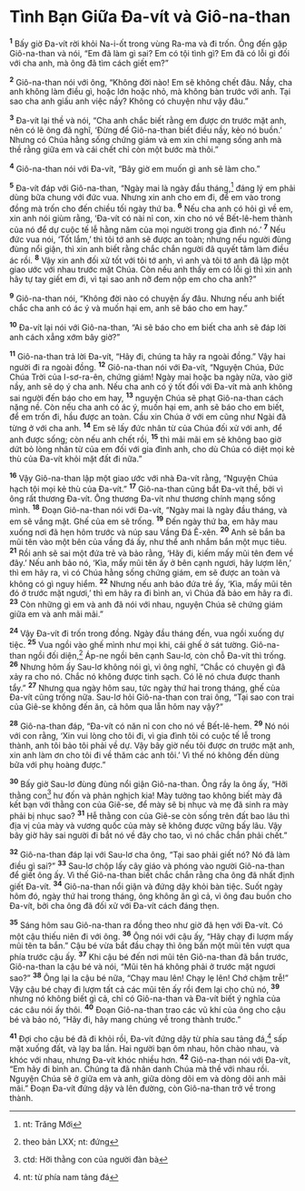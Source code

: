 # Tình Bạn Giữa Ða-vít và Giô-na-than

<sup><b>1</b></sup> Bấy giờ Ða-vít rời khỏi Na-i-ốt trong vùng Ra-ma và đi trốn. Ông đến gặp Giô-na-than và nói, “Em đã làm gì sai? Em có tội tình gì? Em đã có lỗi gì đối với cha anh, mà ông đã tìm cách giết em?”

<sup><b>2</b></sup> Giô-na-than nói với ông, “Không đời nào! Em sẽ không chết đâu. Nầy, cha anh không làm điều gì, hoặc lớn hoặc nhỏ, mà không bàn trước với anh. Tại sao cha anh giấu anh việc nầy? Không có chuyện như vậy đâu.”

<sup><b>3</b></sup> Ða-vít lại thề và nói, “Cha anh chắc biết rằng em được ơn trước mặt anh, nên có lẽ ông đã nghĩ, ‘Ðừng để Giô-na-than biết điều nầy, kẻo nó buồn.’ Nhưng có Chúa hằng sống chứng giám và em xin chỉ mạng sống anh mà thề rằng giữa em và cái chết chỉ còn một bước mà thôi.”

<sup><b>4</b></sup> Giô-na-than nói với Ða-vít, “Bây giờ em muốn gì anh sẽ làm cho.”

<sup><b>5</b></sup> Ða-vít đáp với Giô-na-than, “Ngày mai là ngày đầu tháng,[^1-68e7dd63-455a-4c0d-b00b-24361eb71832] đáng lý em phải dùng bữa chung với đức vua. Nhưng xin anh cho em đi, để em vào trong đồng mà trốn cho đến chiều tối ngày thứ ba. <sup><b>6</b></sup> Nếu cha anh có hỏi gì về em, xin anh nói giùm rằng, ‘Ða-vít có nài nỉ con, xin cho nó về Bết-lê-hem thành của nó để dự cuộc tế lễ hằng năm của mọi người trong gia đình nó.’ <sup><b>7</b></sup> Nếu đức vua nói, ‘Tốt lắm,’ thì tôi tớ anh sẽ được an toàn; nhưng nếu người đùng đùng nổi giận, thì xin anh biết rằng chắc chắn người đã quyết tâm làm điều ác rồi. <sup><b>8</b></sup> Vậy xin anh đối xử tốt với tôi tớ anh, vì anh và tôi tớ anh đã lập một giao ước với nhau trước mặt Chúa. Còn nếu anh thấy em có lỗi gì thì xin anh hãy tự tay giết em đi, vì tại sao anh nỡ đem nộp em cho cha anh?”

<sup><b>9</b></sup> Giô-na-than nói, “Không đời nào có chuyện ấy đâu. Nhưng nếu anh biết chắc cha anh có ác ý và muốn hại em, anh sẽ báo cho em hay.”

<sup><b>10</b></sup> Ða-vít lại nói với Giô-na-than, “Ai sẽ báo cho em biết cha anh sẽ đáp lời anh cách xẳng xớm bây giờ?”

<sup><b>11</b></sup> Giô-na-than trả lời Ða-vít, “Hãy đi, chúng ta hãy ra ngoài đồng.” Vậy hai người đi ra ngoài đồng. <sup><b>12</b></sup> Giô-na-than nói với Ða-vít, “Nguyện Chúa, Ðức Chúa Trời của I-sơ-ra-ên, chứng giám! Ngày mai hoặc ba ngày nữa, vào giờ nầy, anh sẽ dọ ý cha anh. Nếu cha anh có ý tốt đối với Ða-vít mà anh không sai người đến báo cho em hay, <sup><b>13</b></sup> nguyện Chúa sẽ phạt Giô-na-than cách nặng nề. Còn nếu cha anh có ác ý, muốn hại em, anh sẽ báo cho em biết, để em trốn đi, hầu được an toàn. Cầu xin Chúa ở với em cũng như Ngài đã từng ở với cha anh. <sup><b>14</b></sup> Em sẽ lấy đức nhân từ của Chúa đối xử với anh, để anh được sống; còn nếu anh chết rồi, <sup><b>15</b></sup> thì mãi mãi em sẽ không bao giờ dứt bỏ lòng nhân từ của em đối với gia đình anh, cho dù Chúa có diệt mọi kẻ thù của Ða-vít khỏi mặt đất đi nữa.”

<sup><b>16</b></sup> Vậy Giô-na-than lập một giao ước với nhà Ða-vít rằng, “Nguyện Chúa hạch tội mọi kẻ thù của Ða-vít.” <sup><b>17</b></sup> Giô-na-than cũng bắt Ða-vít thề, bởi vì ông rất thương Ða-vít. Ông thương Ða-vít như thương chính mạng sống mình. <sup><b>18</b></sup> Ðoạn Giô-na-than nói với Ða-vít, “Ngày mai là ngày đầu tháng, và em sẽ vắng mặt. Ghế của em sẽ trống. <sup><b>19</b></sup> Ðến ngày thứ ba, em hãy mau xuống nơi đã hẹn hôm trước và núp sau Vầng Ðá Ê-xên. <sup><b>20</b></sup> Anh sẽ bắn ba mũi tên vào một bên của vầng đá ấy, như thể anh nhắm bắn một mục tiêu. <sup><b>21</b></sup> Rồi anh sẽ sai một đứa trẻ và bảo rằng, ‘Hãy đi, kiếm mấy mũi tên đem về đây.’ Nếu anh bảo nó, ‘Kìa, mấy mũi tên ấy ở bên cạnh ngươi, hãy lượm lên,’ thì em hãy ra, vì có Chúa hằng sống chứng giám, em sẽ được an toàn và không có gì nguy hiểm. <sup><b>22</b></sup> Nhưng nếu anh bảo đứa trẻ ấy, ‘Kìa, mấy mũi tên đó ở trước mặt ngươi,’ thì em hãy ra đi bình an, vì Chúa đã bảo em hãy ra đi. <sup><b>23</b></sup> Còn những gì em và anh đã nói với nhau, nguyện Chúa sẽ chứng giám giữa em và anh mãi mãi.”

<sup><b>24</b></sup> Vậy Ða-vít đi trốn trong đồng. Ngày đầu tháng đến, vua ngồi xuống dự tiệc. <sup><b>25</b></sup> Vua ngồi vào ghế mình như mọi khi, cái ghế ở sát tường. Giô-na-than ngồi đối diện,[^2-68e7dd63-455a-4c0d-b00b-24361eb71832] Áp-ne ngồi bên cạnh Sau-lơ, còn chỗ Ða-vít thì trống. <sup><b>26</b></sup> Nhưng hôm ấy Sau-lơ không nói gì, vì ông nghĩ, “Chắc có chuyện gì đã xảy ra cho nó. Chắc nó không được tinh sạch. Có lẽ nó chưa được thanh tẩy.” <sup><b>27</b></sup> Nhưng qua ngày hôm sau, tức ngày thứ hai trong tháng, ghế của Ða-vít cũng trống nữa. Sau-lơ hỏi Giô-na-than con trai ông, “Tại sao con trai của Giê-se không đến ăn, cả hôm qua lẫn hôm nay vậy?”

<sup><b>28</b></sup> Giô-na-than đáp, “Ða-vít có năn nỉ con cho nó về Bết-lê-hem. <sup><b>29</b></sup> Nó nói với con rằng, ‘Xin vui lòng cho tôi đi, vì gia đình tôi có cuộc tế lễ trong thành, anh tôi bảo tôi phải về dự. Vậy bây giờ nếu tôi được ơn trước mặt anh, xin anh làm ơn cho tôi đi về thăm các anh tôi.’ Vì thế nó không đến dùng bữa với phụ hoàng được.”

<sup><b>30</b></sup> Bấy giờ Sau-lơ đùng đùng nổi giận Giô-na-than. Ông rầy la ông ấy, “Hỡi thằng con[^3-68e7dd63-455a-4c0d-b00b-24361eb71832] hư đốn và phản nghịch kia! Mày tưởng tao không biết mày đã kết bạn với thằng con của Giê-se, để mày sẽ bị nhục và mẹ đã sinh ra mày phải bị nhục sao? <sup><b>31</b></sup> Hễ thằng con của Giê-se còn sống trên đất bao lâu thì địa vị của mày và vương quốc của mày sẽ không được vững bấy lâu. Vậy bây giờ hãy sai người đi bắt nó về đây cho tao, vì nó chắc chắn phải chết.”

<sup><b>32</b></sup> Giô-na-than đáp lại với Sau-lơ cha ông, “Tại sao phải giết nó? Nó đã làm điều gì sai?” <sup><b>33</b></sup> Sau-lơ chộp lấy cây giáo và phóng vào người Giô-na-than để giết ông ấy. Vì thế Giô-na-than biết chắc chắn rằng cha ông đã nhất định giết Ða-vít. <sup><b>34</b></sup> Giô-na-than nổi giận và đứng dậy khỏi bàn tiệc. Suốt ngày hôm đó, ngày thứ hai trong tháng, ông không ăn gì cả, vì ông đau buồn cho Ða-vít, bởi cha ông đã đối xử với Ða-vít cách đáng thẹn.

<sup><b>35</b></sup> Sáng hôm sau Giô-na-than ra đồng theo như giờ đã hẹn với Ða-vít. Có một cậu thiếu niên đi với ông. <sup><b>36</b></sup> Ông nói với cậu ấy, “Hãy chạy đi lượm mấy mũi tên ta bắn.” Cậu bé vừa bắt đầu chạy thì ông bắn một mũi tên vượt qua phía trước cậu ấy. <sup><b>37</b></sup> Khi cậu bé đến nơi mũi tên Giô-na-than đã bắn trước, Giô-na-than la cậu bé và nói, “Mũi tên há không phải ở trước mặt ngươi sao?” <sup><b>38</b></sup> Ông lại la cậu bé nữa, “Chạy mau lên! Chạy lẹ lên! Chớ chậm trễ!” Vậy cậu bé chạy đi lượm tất cả các mũi tên ấy rồi đem lại cho chủ nó, <sup><b>39</b></sup> nhưng nó không biết gì cả, chỉ có Giô-na-than và Ða-vít biết ý nghĩa của các câu nói ấy thôi. <sup><b>40</b></sup> Ðoạn Giô-na-than trao các vũ khí của ông cho cậu bé và bảo nó, “Hãy đi, hãy mang chúng về trong thành trước.”

<sup><b>41</b></sup> Ðợi cho cậu bé đã đi khỏi rồi, Ða-vít đứng dậy từ phía sau tảng đá,[^4-68e7dd63-455a-4c0d-b00b-24361eb71832] sấp mặt xuống đất, và lạy ba lần. Hai người bạn ôm nhau, hôn chào nhau, và khóc với nhau, nhưng Ða-vít khóc nhiều hơn. <sup><b>42</b></sup> Giô-na-than nói với Ða-vít, “Em hãy đi bình an. Chúng ta đã nhân danh Chúa mà thề với nhau rồi. Nguyện Chúa sẽ ở giữa em và anh, giữa dòng dõi em và dòng dõi anh mãi mãi.” Ðoạn Ða-vít đứng dậy và lên đường, còn Giô-na-than trở về trong thành.

[^1-68e7dd63-455a-4c0d-b00b-24361eb71832]: nt: Trăng Mới

[^2-68e7dd63-455a-4c0d-b00b-24361eb71832]: theo bản LXX; nt: đứng

[^3-68e7dd63-455a-4c0d-b00b-24361eb71832]: ctd: Hỡi thằng con của người đàn bà

[^4-68e7dd63-455a-4c0d-b00b-24361eb71832]: nt: từ phía nam tảng đá
